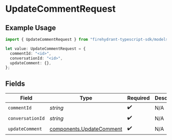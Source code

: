 # UpdateCommentRequest

## Example Usage

```typescript
import { UpdateCommentRequest } from "firehydrant-typescript-sdk/models/operations";

let value: UpdateCommentRequest = {
  commentId: "<id>",
  conversationId: "<id>",
  updateComment: {},
};
```

## Fields

| Field                                                                | Type                                                                 | Required                                                             | Description                                                          |
| -------------------------------------------------------------------- | -------------------------------------------------------------------- | -------------------------------------------------------------------- | -------------------------------------------------------------------- |
| `commentId`                                                          | *string*                                                             | :heavy_check_mark:                                                   | N/A                                                                  |
| `conversationId`                                                     | *string*                                                             | :heavy_check_mark:                                                   | N/A                                                                  |
| `updateComment`                                                      | [components.UpdateComment](../../models/components/updatecomment.md) | :heavy_check_mark:                                                   | N/A                                                                  |